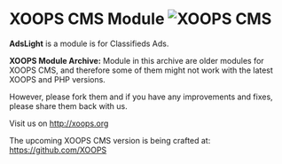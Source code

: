 # XOOPS CMS Module   ![XOOPS CMS](https://avatars2.githubusercontent.com/u/12771439?v=3&s=200)

**AdsLight** is a module is for Classifieds Ads.

**XOOPS Module Archive:** Module in this archive are older modules for XOOPS CMS, and therefore some of them might not work with the latest XOOPS and PHP versions. 

However, please fork them and if you have any improvements and fixes, please share them back with us. 

Visit us on http://xoops.org

The upcoming XOOPS CMS version is being crafted at: https://github.com/XOOPS
